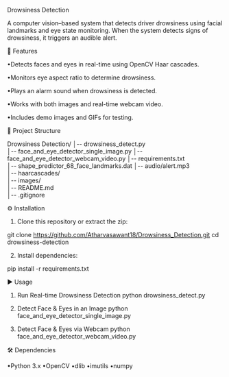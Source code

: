 Drowsiness Detection

A computer vision–based system that detects driver drowsiness using facial landmarks and eye state monitoring. When the system detects signs of drowsiness, it triggers an audible alert.

🚀 Features

•Detects faces and eyes in real-time using OpenCV Haar cascades.

•Monitors eye aspect ratio to determine drowsiness.

•Plays an alarm sound when drowsiness is detected.

•Works with both images and real-time webcam video.

•Includes demo images and GIFs for testing.

📂 Project Structure

Drowsiness Detection/
│-- drowsiness_detect.py                
│-- face_and_eye_detector_single_image.py 
│-- face_and_eye_detector_webcam_video.py 
│-- requirements.txt                     
│-- shape_predictor_68_face_landmarks.dat 
│-- audio/alert.mp3                      
│-- haarcascades/                        
│-- images/                              
│-- README.md                            
│-- .gitignore

⚙️ Installation

1. Clone this repository or extract the zip:

git clone https://github.com/Atharvasawant18/Drowsiness_Detection.git
cd drowsiness-detection

2. Install dependencies:

pip install -r requirements.txt

▶️ Usage

1. Run Real-time Drowsiness Detection
python drowsiness_detect.py

2. Detect Face & Eyes in an Image
python face_and_eye_detector_single_image.py

3. Detect Face & Eyes via Webcam
python face_and_eye_detector_webcam_video.py

🛠 Dependencies

•Python 3.x
•OpenCV
•dlib
•imutils
•numpy
